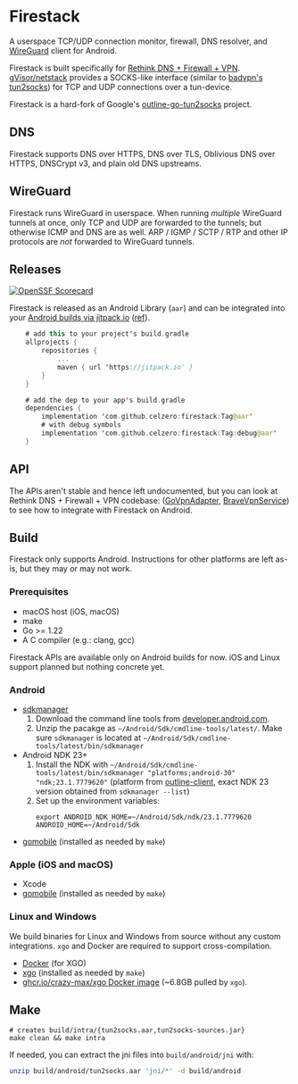 # Firestack

A userspace TCP/UDP connection monitor, firewall, DNS resolver, and [WireGuard](https://github.com/wireguard/wireguard-go) client for Android.

Firestack is built specifically for [Rethink DNS + Firewall + VPN](https://github.com/celzero/rethink-app). [gVisor/netstack](https://github.com/google/gvisor/tree/go/pkg/tcpip) provides a SOCKS-like interface (similar to [badvpn's tun2socks](https://github.com/ambrop72/badvpn)) for TCP and UDP connections over a tun-device.

Firestack is a hard-fork of Google's [outline-go-tun2socks](https://github.com/Jigsaw-Code/outline-go-tun2socks) project.

## DNS

Firestack supports DNS over HTTPS, DNS over TLS, Oblivious DNS over HTTPS, DNSCrypt v3, and plain old DNS upstreams.

## WireGuard

Firestack runs WireGuard in userspace. When running *multiple* WireGuard tunnels at once, only TCP and UDP are forwarded to the tunnels; but otherwise
ICMP and DNS are as well. ARP / IGMP / SCTP / RTP and other IP protocols are *not* forwarded to WireGuard tunnels.

## Releases

[![OpenSSF Scorecard](https://api.securityscorecards.dev/projects/github.com/celzero/firestack/badge)](https://securityscorecards.dev/viewer/?uri=github.com/celzero/firestack)

Firestack is released as an Android Library (`aar`) and can be integrated into
your [Android builds via jitpack.io](https://jitpack.io/#celzero/firestack) ([ref](https://github.com/celzero/rethink-app/commit/a6e2abca7)).

```kotlin
    # add this to your project's build.gradle
    allprojects {
        repositories {
            ...
            maven { url 'https://jitpack.io' }
        }
    }

    # add the dep to your app's build.gradle
    dependencies {
        implementation 'com.github.celzero:firestack:Tag@aar'
        # with debug symbols
        implementation 'com.github.celzero:firestack:Tag:debug@aar'
    }
```

## API

The APIs aren't stable and hence left undocumented, but you can look at
Rethink DNS + Firewall + VPN codebase: ([GoVpnAdapter](https://github.com/celzero/rethink-app/blob/982849564/app/src/main/java/com/celzero/bravedns/net/go/GoVpnAdapter.java#L164-L232),
 [BraveVpnService](https://github.com/celzero/rethink-app/blob/982849564/app/src/main/java/com/celzero/bravedns/service/BraveVPNService.kt#L130-L137)) to see how to integrate with Firestack on Android.

## Build

Firestack only supports Android. Instructions for other platforms are left as-is, but they may or may not work.

### Prerequisites

- macOS host (iOS, macOS)
- make
- Go >= 1.22
- A C compiler (e.g.: clang, gcc)

Firestack APIs are available only on Android builds for now. iOS and Linux support planned but nothing concrete yet.

### Android

- [sdkmanager](https://developer.android.com/studio/command-line/sdkmanager)
  1. Download the command line tools from [developer.android.com](https://developer.android.com/studio).
  1. Unzip the pacakge as `~/Android/Sdk/cmdline-tools/latest/`. Make sure `sdkmanager` is located at `~/Android/Sdk/cmdline-tools/latest/bin/sdkmanager`
- Android NDK 23+
  1. Install the NDK with `~/Android/Sdk/cmdline-tools/latest/bin/sdkmanager "platforms;android-30" "ndk;23.1.7779620"`
    (platform from [outline-client](https://github.com/Jigsaw-Code/outline-client#building-the-android-app), exact NDK 23 version obtained from `sdkmanager --list`)
  1. Set up the environment variables:
     ```
     export ANDROID_NDK_HOME=~/Android/Sdk/ndk/23.1.7779620 ANDROID_HOME=~/Android/Sdk
     ```
- [gomobile](https://pkg.go.dev/golang.org/x/mobile/cmd/gobind) (installed as needed by `make`)

### Apple (iOS and macOS)

- Xcode
- [gomobile](https://pkg.go.dev/golang.org/x/mobile/cmd/gobind) (installed as needed by `make`)

### Linux and Windows

We build binaries for Linux and Windows from source without any custom integrations.
`xgo` and Docker are required to support cross-compilation.

- [Docker](https://docs.docker.com/get-docker/) (for XGO)
- [xgo](https://github.com/crazy-max/xgo) (installed as needed by `make`)
- [ghcr.io/crazy-max/xgo Docker image](https://github.com/crazy-max/xgo/pkgs/container/xgo) (~6.8GB pulled by `xgo`).

## Make

```
# creates build/intra/{tun2socks.aar,tun2socks-sources.jar}
make clean && make intra

```
If needed, you can extract the jni files into `build/android/jni` with:
```bash
unzip build/android/tun2socks.aar 'jni/*' -d build/android
```
